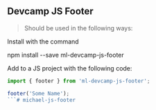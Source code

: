 ## Devcamp JS Footer

> Should be used in the following ways:

Install with the command 

npm install --save ml-devcamp-js-footer

Add to a JS project with the following code: 

```javascript code
import { footer } from 'ml-devcamp-js-footer';

footer('Some Name');
```#   m i c h a e l - j s - f o o t e r  
 